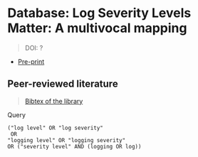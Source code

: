 # Database: Log Severity Levels Matter: A multivocal mapping 
> DOI: ?

* [Pre-print](?)


## Peer-reviewed literature
> [Bibtex of the library](all-papers-final.bib)

Query
```
("log level" OR "log severity" 
 OR 
"logging level" OR "logging severity"
OR ("severity level" AND (logging OR log))
 ```

 
